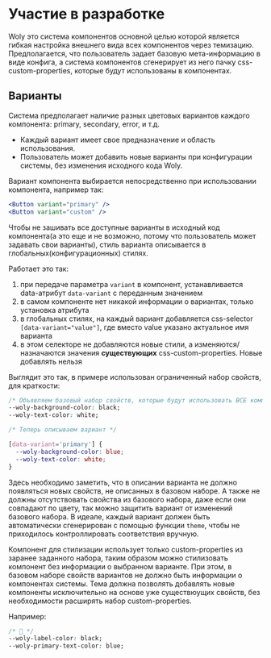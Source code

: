 # Участие в разработке

Woly это система компонентов основной целью которой является гибкая настройка внешнего вида всех компонентов через темизацию. Предполагается, что пользователь задает базовую мета-информацию в виде конфига, а система компонентов сгенерирует из него пачку css-custom-properties, которые будут использованы в компонентах.

## Варианты

Система предполагает наличие разных цветовых вариантов каждого компонента: primary, secondary, error, и т.д.

- Каждый вариант имеет свое предназначение и область использования.
- Пользователь может добавить новые варианты при конфигурации системы, без изменения исходного кода Woly.

Вариант компонента выбирается непосредственно при использовании компонента, например так:

```jsx
<Button variant="primary" />
<Button variant="custom" />
```

Чтобы не зашивать все доступные варианты в исходный код компонента(а это еще и не возможно, потому что пользователь может задавать свои варианты), стиль варианта описывается в глобальных(конфигурационных) стилях.

Работает это так:

1. при передаче параметра `variant` в компонент, устанавливается data-атрибут `data-variant` с переданным значением
1. в самом компоненте нет никакой информации о вариантах, только установка атрибута
1. в глобальных стилях, на каждый вариант добавляется css-selector `[data-variant="value"]`, где вместо value указано актуальное имя варианта
1. в этом селекторе не добавляются новые стили, а изменяются/назначаются значения **существующих** css-custom-properties. Новые добавлять нельзя

Выглядит это так, в примере использован ограниченный набор свойств, для краткости:

```css
/* Объявляем базовый набор свойств, которые будут использовать ВСЕ компоненты */
--woly-background-color: black;
--woly-text-color: white;

/* Теперь описываем вариант */

[data-variant='primary'] {
  --woly-background-color: blue;
  --woly-text-color: white;
}
```

Здесь необходимо заметить, что в описании варианта не должно появляться новых свойств, не описанных в базовом наборе. А также не должны отсутствовать свойства из базового набора, даже если они совпадают по цвету, так можно защитить вариант от изменений базового набора.
В идеале, каждый вариант должен быть автоматически сгенерирован с помощью функции `theme`, чтобы не приходилось контроллировать соответствия вручную.

Компонент для стилизации использует только custom-properties из заранее заданного набора, таким образом можно стилизовать компонент без информации о выбранном варианте. При этом, в базовом наборе свойств вариантов не должно быть информации о компонентах системы. Тема должна позволять добавлять новые компоненты исключительно на основе уже существюущих свойств, без необходимости расширять набор custom-properties.

Например:

```css
/* 🚫 */
--woly-label-color: black;
--woly-primary-text-color: blue;
```
